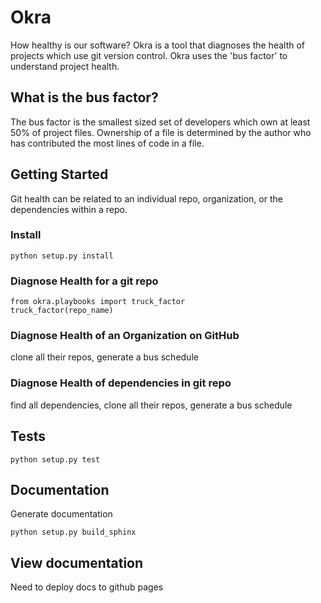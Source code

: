 # Okra

How healthy is our software? Okra is a tool that diagnoses the health of
projects which use git version control. Okra uses the 'bus factor' to 
understand project health. 


## What is the bus factor?


The bus factor is the smallest sized set of developers which own at least 
50% of project files. Ownership of a file is determined by the author who
has contributed the most lines of code in a file.


## Getting Started

Git health can be related to an individual repo, organization, or
the dependencies within a repo. 

### Install

```shell
python setup.py install
```

### Diagnose Health for a git repo

```
from okra.playbooks import truck_factor
truck_factor(repo_name)
```

### Diagnose Health of an Organization on GitHub

clone all their repos, generate a bus schedule

### Diagnose Health of dependencies in git repo

find all dependencies, clone all their repos, generate a bus schedule

## Tests

```shell
python setup.py test
```

## Documentation

Generate documentation

```shell
python setup.py build_sphinx
```

## View documentation

Need to deploy docs to github pages

